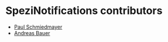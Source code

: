 <!--
                  
#
# This source file is part of the SpeziNotifications open source project
#
# SPDX-FileCopyrightText: 2024 Stanford University and the project authors (see CONTRIBUTORS.md)
#
# SPDX-License-Identifier: MIT
# 
             
-->

SpeziNotifications contributors
====================

* [Paul Schmiedmayer](https://github.com/PSchmiedmayer)
* [Andreas Bauer](https://github.com/Supereg)
